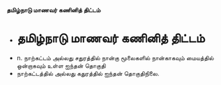 **தமிழ்நாடு மாணவர் கணினித் திட்டம்**
- # தமிழ்நாடு மாணவர் கணினித் திட்டம்
- n. நாற்கட்டம் அல்லது சதுரத்தில் நான்கு மூலைகளில் நான்காகவும் மையத்தில் ஒன்றாகவும் உள்ள ஐந்தன் தொகுதி
- நாற்கட்டத்தில் அல்லது கதுரத்தில் ஐந்தன் தொகுதிநிலை.


